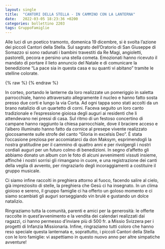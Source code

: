 ```yaml
---
layout: single
title:  "CANTORI DELLA STELLA - IN CAMMINO CON LA LANTERNA"
date:   2022-03-05 18:23:36 +0200
categories: bollettino 2203
tags: GruppoFamiglie
---
```


Alle luci di un poetico tramonto, domenica 19 dicembre, si è svolta l’azione dei piccoli Cantori della Stella. Sul sagrato dell’Oratorio di San Giuseppe di Somazzo si sono radunati i bambini travestiti da Re Magi, angioletti, pastorelli, pecora e persino una stella cometa. Emozionati hanno ricevuto il mandato di portare il lieto annuncio del Natale e di comunicare la benedizione “La pace sia in questa casa e su quanti vi abitano” tramite le stelline colorate. 


{% raw %}<img class="full"
     src="/assets/images/2022/cantori.jpg"
     alt="">
{% endraw %}


In corteo, portando le lanterne da loro realizzate un pomeriggio in saletta parrocchiale, hanno attraversato allegramente il nucleo e hanno fatto sosta presso due corti e lungo la via Corta. Ad ogni tappa sono stati accolti da un brano natalizio di un quartetto di corni. Faceva seguito un loro canto tradizionale e l’espressione gioiosa degli auguri ai residenti che li attendevano nei pressi di casa. Sul ritmo di un festoso concertino di campane hanno raggiunto la chiesa parrocchiale, dove il braciere acceso e l’albero illuminato hanno fatto da cornice al presepe vivente realizzato giocosamente sulle strofe del canto “Gloria in excelsis Deo”. È stata l’occasione preziosa per accomiatarci da don Maksym, esprimendogli la nostra gratitudine per il cammino di quattro anni e per rivolgergli i nostri cordiali auguri per un futuro colmo di benedizioni. In segno d’affetto gli abbiamo donato un album con le foto di alcuni avvenimenti vissuti insieme, affinché i nostri sorrisi gli rimangano in cuore, e una registrazione dei canti della veglia di avvento, per ringraziarlo degli incoraggiamenti a costituire il gruppo musicale.

Ci siamo infine raccolti in preghiera attorno al fuoco, facendo salire al cielo, già impreziosito di stelle, la preghiera che Gesù ci ha insegnato. In un clima gioioso e sereno, il gruppo famiglie ci ha offerto un goloso momento e ci siamo scambiati gli auguri sorseggiando vin brulé e gustando un dolce natalizio.
  
 Ringraziamo tutta la comunità, parenti e amici per la generosità: le offerte raccolte in quest’avvenimento e la vendita dei calendari realizzati dai ragazzi, ci hanno permesso d’inviare più di 500 fr. a Missio Svizzera per i progetti di Infanzia Missionaria. Infine, ringraziamo tutti coloro che hanno reso speciale questa lanternata e, soprattutto, i piccoli Cantori della Stella con le loro famiglie: vi aspettiamo in questo nuovo anno per altre simpatiche avventure!


